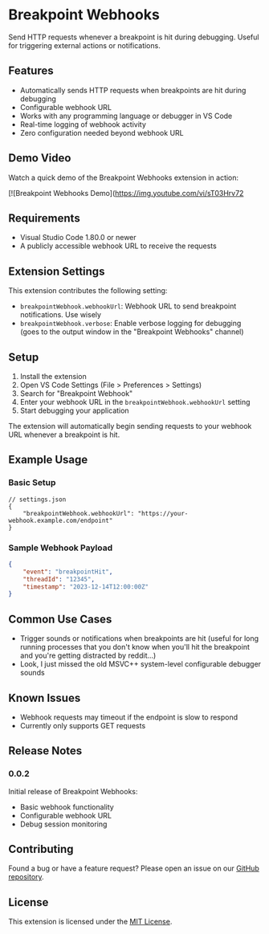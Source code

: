 # Breakpoint Webhooks

Send HTTP requests whenever a breakpoint is hit during debugging. Useful for triggering external actions or notifications.

## Features

- Automatically sends HTTP requests when breakpoints are hit during debugging
- Configurable webhook URL
- Works with any programming language or debugger in VS Code
- Real-time logging of webhook activity
- Zero configuration needed beyond webhook URL

## Demo Video

Watch a quick demo of the Breakpoint Webhooks extension in action:

[![Breakpoint Webhooks Demo](https://img.youtube.com/vi/sT03Hrv72

## Requirements

- Visual Studio Code 1.80.0 or newer
- A publicly accessible webhook URL to receive the requests

## Extension Settings

This extension contributes the following setting:

* `breakpointWebhook.webhookUrl`: Webhook URL to send breakpoint notifications.  Use wisely
* `breakpointWebhook.verbose`: Enable verbose logging for debugging (goes to the output window in the "Breakpoint Webhooks" channel)

## Setup

1. Install the extension
2. Open VS Code Settings (File > Preferences > Settings)
3. Search for "Breakpoint Webhook"
4. Enter your webhook URL in the `breakpointWebhook.webhookUrl` setting
5. Start debugging your application

The extension will automatically begin sending requests to your webhook URL whenever a breakpoint is hit.

## Example Usage

### Basic Setup
```jsonc
// settings.json
{
    "breakpointWebhook.webhookUrl": "https://your-webhook.example.com/endpoint"
}
```

### Sample Webhook Payload
```json
{
    "event": "breakpointHit",
    "threadId": "12345",
    "timestamp": "2023-12-14T12:00:00Z"
}
```

## Common Use Cases

- Trigger sounds or notifications when breakpoints are hit (useful for long running processes that you don't know when you'll hit the breakpoint and  you're getting distracted by reddit...)
- Look, I just missed the old MSVC++ system-level configurable debugger sounds

## Known Issues

- Webhook requests may timeout if the endpoint is slow to respond
- Currently only supports GET requests

## Release Notes

### 0.0.2

Initial release of Breakpoint Webhooks:
- Basic webhook functionality
- Configurable webhook URL
- Debug session monitoring

## Contributing

Found a bug or have a feature request? Please open an issue on our [GitHub repository](https://github.com/mcgrue/vscode-extension-debugger-actions/issues).

## License

This extension is licensed under the [MIT License](LICENSE).


